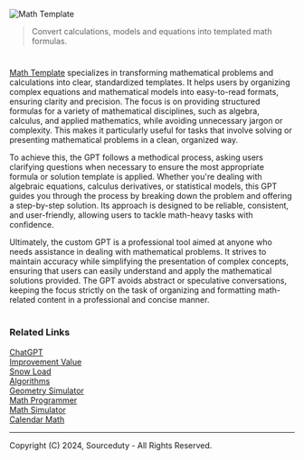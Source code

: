 ![Math Template](https://github.com/user-attachments/assets/da0a1fc4-fc4b-4c07-9247-a460b0c0f556)

> Convert calculations, models and equations into templated math formulas.
#

[Math Template](https://chatgpt.com/g/g-nT2I8HUjZ-math-template) specializes in transforming mathematical problems and calculations into clear, standardized templates. It helps users by organizing complex equations and mathematical models into easy-to-read formats, ensuring clarity and precision. The focus is on providing structured formulas for a variety of mathematical disciplines, such as algebra, calculus, and applied mathematics, while avoiding unnecessary jargon or complexity. This makes it particularly useful for tasks that involve solving or presenting mathematical problems in a clean, organized way.

To achieve this, the GPT follows a methodical process, asking users clarifying questions when necessary to ensure the most appropriate formula or solution template is applied. Whether you're dealing with algebraic equations, calculus derivatives, or statistical models, this GPT guides you through the process by breaking down the problem and offering a step-by-step solution. Its approach is designed to be reliable, consistent, and user-friendly, allowing users to tackle math-heavy tasks with confidence.

Ultimately, the custom GPT is a professional tool aimed at anyone who needs assistance in dealing with mathematical problems. It strives to maintain accuracy while simplifying the presentation of complex concepts, ensuring that users can easily understand and apply the mathematical solutions provided. The GPT avoids abstract or speculative conversations, keeping the focus strictly on the task of organizing and formatting math-related content in a professional and concise manner.

#
### Related Links

[ChatGPT](https://github.com/sourceduty/ChatGPT)
<br>
[Improvement Value](https://github.com/sourceduty/Improvement_Value)
<br>
[Snow Load](https://github.com/sourceduty/Snow_Load)
<br>
[Algorithms](https://github.com/sourceduty/Algorithms)
<br>
[Geometry Simulator](https://github.com/sourceduty/Geometry_Simulator)
<br>
[Math Programmer](https://github.com/sourceduty/Math_Programmer)
<br>
[Math Simulator](https://github.com/sourceduty/Math_Simulator)
<br>
[Calendar Math](https://github.com/sourceduty/Calendar_Math)

***
Copyright (C) 2024, Sourceduty - All Rights Reserved.
